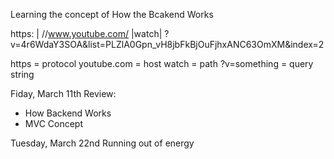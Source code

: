Learning the concept of How the Bcakend Works

https: | //www.youtube.com/ |watch| ?v=4r6WdaY3SOA&list=PLZlA0Gpn_vH8jbFkBjOuFjhxANC63OmXM&index=2

https = protocol
youtube.com = host
watch = path
?v=something = query string

Fiday, March 11th 
Review:
- How Backend Works
- MVC Concept

Tuesday, March 22nd
Running out of energy